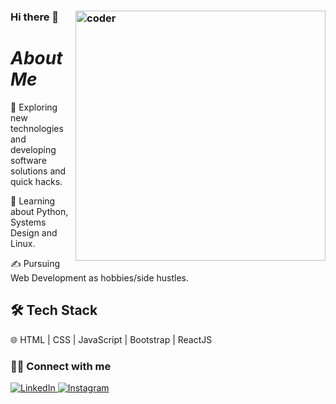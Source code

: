 ### Hi there 👋 <img src="https://d6f6d0kpz0gyr.cloudfront.net/uploads/images-archive/Blog/Gifs/coding.gif?mtime=20200914144127&focal=none" align="right" width="400px" height="auto" alt="coder"/>
<h1><em> About Me </em></h1>

🤔   Exploring new technologies and developing software solutions and quick hacks.

🌱   Learning about Python, Systems Design and Linux.

✍️   Pursuing Web Development as hobbies/side hustles.

<h2>🛠 Tech Stack </h3>


🌐   HTML | CSS | JavaScript | Bootstrap | ReactJS


<h3> 🤝🏻 Connect with me </h3>

<p align="left">
  <a href="https://www.linkedin.com/in/ankush-kumar-0m/"><img alt="LinkedIn" src="https://img.shields.io/badge/LinkedIn-Ankush%20Kumar-blue?style=flat-square&logo=linkedin">
    <a href="https://www.instagram.com/ankush_ydv/"><img alt="Instagram" src="https://img.shields.io/badge/Instagram-ankushydv-blue?style=flat-square&logo=instagram"></a>
  </p>
